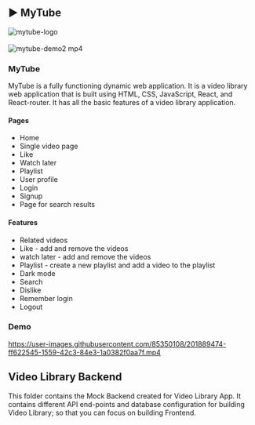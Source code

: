 ## ▶️ MyTube
![mytube-logo](https://user-images.githubusercontent.com/85350108/201891855-795c2966-a545-495a-b914-72772144e5b1.png)
<br><br>
![mytube-demo2 mp4](https://user-images.githubusercontent.com/85350108/205493136-11863729-66e2-4988-a5fe-879928a48a41.png)

<h3>MyTube</h3> 
<div>MyTube is a fully functioning dynamic web application. It is a video library web application that is built using HTML, CSS, JavaScript, React, and React-router. It has all the basic features of a video library application.</div>

<h4>Pages</h4>
<ul>
  <li>Home</li>
  <li>Single video page</li>
  <li>Like</li>
  <li>Watch later</li>
  <li>Playlist</li>
  <li>User profile</li>
  <li>Login</li>
  <li>Signup</li>
  <li>Page for search results</li>
  
</ul>
<h4>Features</h4>
<ul>
  <li>Related videos</li>
  <li>Like - add and remove the videos</li>
  <li>watch later - add and remove the videos</li>
  <li>Playlist - create a new playlist and add a video to the playlist </li>
  <li>Dark mode</li>
  <li>Search</li>
  <li>Dislike</li>
  <li>Remember login</li>
  <li>Logout</li>
  
  
</ul>

<h3>Demo</h3> 




https://user-images.githubusercontent.com/85350108/201889474-ff622545-1559-42c3-84e3-1a0382f0aa7f.mp4






## Video Library Backend

This folder contains the Mock Backend created for Video Library App. It contains different API end-points and database configuration for building Video Library; so that you can focus on building Frontend.
